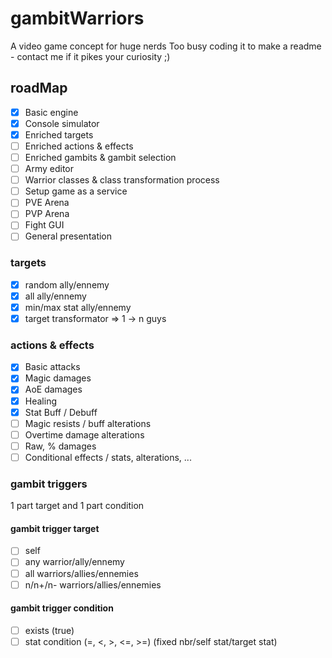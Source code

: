 
# gambitWarriors

A video game concept for huge nerds
Too busy coding it to make a readme - contact me if it pikes your curiosity ;)

## roadMap

- [x] Basic engine
- [x] Console simulator
- [x] Enriched targets
- [ ] Enriched actions & effects
- [ ] Enriched gambits & gambit selection
- [ ] Army editor
- [ ] Warrior classes & class transformation process
- [ ] Setup game as a service
- [ ] PVE Arena
- [ ] PVP Arena
- [ ] Fight GUI
- [ ] General presentation

### targets

- [x] random ally/ennemy
- [x] all ally/ennemy
- [x] min/max stat ally/ennemy
- [x] target transformator => 1 -> n guys

### actions & effects

- [x] Basic attacks
- [x] Magic damages
- [x] AoE damages
- [x] Healing
- [x] Stat Buff / Debuff
- [ ] Magic resists / buff alterations
- [ ] Overtime damage alterations
- [ ] Raw, % damages
- [ ] Conditional effects / stats, alterations, ...

### gambit triggers

1 part target and 1 part condition

#### gambit trigger target

- [ ] self
- [ ] any warrior/ally/ennemy
- [ ] all warriors/allies/ennemies
- [ ] n/n+/n- warriors/allies/ennemies

#### gambit trigger condition

- [ ] exists (true)
- [ ] stat condition (=, <, >, <=, >=) (fixed nbr/self stat/target stat)